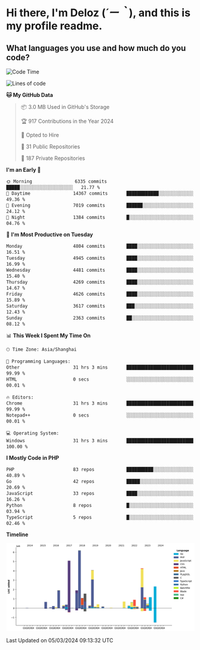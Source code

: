 # **Hi there, I'm Deloz (*´ー｀*), and this is my profile readme.**

## **What languages you use and how much do you code?**

<!--START_SECTION:waka-->
![Code Time](http://img.shields.io/badge/Code%20Time-3%2C405%20hrs%2032%20mins-blue)

![Lines of code](https://img.shields.io/badge/From%20Hello%20World%20I%27ve%20Written-36.4%20million%20lines%20of%20code-blue)

**🐱 My GitHub Data** 

> 📦 3.0 MB Used in GitHub's Storage 
 > 
> 🏆 917 Contributions in the Year 2024
 > 
> 💼 Opted to Hire
 > 
> 📜 31 Public Repositories 
 > 
> 🔑 187 Private Repositories 
 > 
**I'm an Early 🐤** 

```text
🌞 Morning                6335 commits        █████░░░░░░░░░░░░░░░░░░░░   21.77 % 
🌆 Daytime                14367 commits       ████████████░░░░░░░░░░░░░   49.36 % 
🌃 Evening                7019 commits        ██████░░░░░░░░░░░░░░░░░░░   24.12 % 
🌙 Night                  1384 commits        █░░░░░░░░░░░░░░░░░░░░░░░░   04.76 % 
```
📅 **I'm Most Productive on Tuesday** 

```text
Monday                   4804 commits        ████░░░░░░░░░░░░░░░░░░░░░   16.51 % 
Tuesday                  4945 commits        ████░░░░░░░░░░░░░░░░░░░░░   16.99 % 
Wednesday                4481 commits        ████░░░░░░░░░░░░░░░░░░░░░   15.40 % 
Thursday                 4269 commits        ████░░░░░░░░░░░░░░░░░░░░░   14.67 % 
Friday                   4626 commits        ████░░░░░░░░░░░░░░░░░░░░░   15.89 % 
Saturday                 3617 commits        ███░░░░░░░░░░░░░░░░░░░░░░   12.43 % 
Sunday                   2363 commits        ██░░░░░░░░░░░░░░░░░░░░░░░   08.12 % 
```


📊 **This Week I Spent My Time On** 

```text
🕑︎ Time Zone: Asia/Shanghai

💬 Programming Languages: 
Other                    31 hrs 3 mins       █████████████████████████   99.99 % 
HTML                     0 secs              ░░░░░░░░░░░░░░░░░░░░░░░░░   00.01 % 

🔥 Editors: 
Chrome                   31 hrs 3 mins       █████████████████████████   99.99 % 
Notepad++                0 secs              ░░░░░░░░░░░░░░░░░░░░░░░░░   00.01 % 

💻 Operating System: 
Windows                  31 hrs 3 mins       █████████████████████████   100.00 % 
```

**I Mostly Code in PHP** 

```text
PHP                      83 repos            ██████████░░░░░░░░░░░░░░░   40.89 % 
Go                       42 repos            █████░░░░░░░░░░░░░░░░░░░░   20.69 % 
JavaScript               33 repos            ████░░░░░░░░░░░░░░░░░░░░░   16.26 % 
Python                   8 repos             █░░░░░░░░░░░░░░░░░░░░░░░░   03.94 % 
TypeScript               5 repos             █░░░░░░░░░░░░░░░░░░░░░░░░   02.46 % 
```



**Timeline**

![Lines of Code chart](https://raw.githubusercontent.com/deloz/deloz/main/assets/bar_graph.png)


 Last Updated on 05/03/2024 09:13:32 UTC
<!--END_SECTION:waka-->
